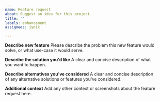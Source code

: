 ```yaml
---
name: Feature request
about: Suggest an idea for this project
title: ''
labels: enhancement
assignees: jynik

---
```


**Describe new feature**
Please describe the problem this new feature would solve, or what use-case it would serve.

**Describe the solution you'd like**
A clear and concise description of what you want to happen.

**Describe alternatives you've considered**
A clear and concise description of any alternative solutions or features you've considered.

**Additional context**
Add any other context or screenshots about the feature request here.
